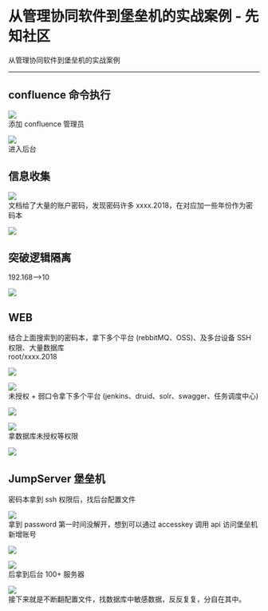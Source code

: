 

# 从管理协同软件到堡垒机的实战案例 - 先知社区

从管理协同软件到堡垒机的实战案例

- - -

## confluence 命令执行

[![](assets/1708919576-aa479b0f07bf9e356c5979ef3ae4c759.png)](https://xzfile.aliyuncs.com/media/upload/picture/20240219212657-8de308ba-cf2a-1.png)  
添加 confluence 管理员

[![](assets/1708919576-fe897ebfb594e5aaf28772c4f372c2bb.png)](https://xzfile.aliyuncs.com/media/upload/picture/20240219212712-97537cc2-cf2a-1.png)  
进入后台

## 信息收集

[![](assets/1708919576-ad9cf6c914cf29173332086226dc1d84.png)](https://xzfile.aliyuncs.com/media/upload/picture/20240219212722-9cda2de4-cf2a-1.png)  
文档给了大量的账户密码，发现密码许多 xxxx.2018，在对应加一些年份作为密码本

[![](assets/1708919576-a88846462866721b455d7422388692b4.png)](https://xzfile.aliyuncs.com/media/upload/picture/20240219212732-a3454cfe-cf2a-1.png)

## 突破逻辑隔离

192.168-->10

[![](assets/1708919576-1aeddb0aaa61120648fd5ac6f59609ba.png)](https://xzfile.aliyuncs.com/media/upload/picture/20240219212801-b3fe66d4-cf2a-1.png)

## WEB

结合上面搜索到的密码本，拿下多个平台 (rebbitMQ、OSS)、及多台设备 SSH 权限、大量数据库  
root/xxxx.2018

[![](assets/1708919576-f8594f0298ce9ecbf91f5d1512362382.png)](https://xzfile.aliyuncs.com/media/upload/picture/20240219212818-be324364-cf2a-1.png)

[![](assets/1708919576-76a6bcd1d1da855215e2d3c40551194c.png)](https://xzfile.aliyuncs.com/media/upload/picture/20240219212821-c01d6398-cf2a-1.png)  
未授权 + 弱口令拿下多个平台 (jenkins、druid、solr、swagger、任务调度中心)

[![](assets/1708919576-12f4088f8a9b1d900c4d4a86cd343255.png)](https://xzfile.aliyuncs.com/media/upload/picture/20240219212831-c602a4b2-cf2a-1.png)

[![](assets/1708919576-f22f3c66e4cb004452219f565e20e41f.png)](https://xzfile.aliyuncs.com/media/upload/picture/20240219212834-c815ce1e-cf2a-1.png)  
拿数据库未授权等权限

[![](assets/1708919576-2a180aee3eab9fa0f212f788bbe8db19.png)](https://xzfile.aliyuncs.com/media/upload/picture/20240219212843-cd8dc284-cf2a-1.png)

## JumpServer 堡垒机

密码本拿到 ssh 权限后，找后台配置文件

[![](assets/1708919576-d191712af6c52163cd6be6bbd1e3df64.png)](https://xzfile.aliyuncs.com/media/upload/picture/20240219212913-df14ddee-cf2a-1.png)  
拿到 password 第一时间没解开，想到可以通过 accesskey 调用 api 访问堡垒机新增账号

[![](assets/1708919576-a13d28b7fc88dc005f713072de49d2ac.png)](https://xzfile.aliyuncs.com/media/upload/picture/20240219212925-e66591e2-cf2a-1.png)

[![](assets/1708919576-53bf924929811a191100984b232a48b4.png)](https://xzfile.aliyuncs.com/media/upload/picture/20240219212932-eaaf2fba-cf2a-1.png)  
后拿到后台 100+ 服务器

[![](assets/1708919576-274390cd623d60fd6e7c1aea3c30a16b.png)](https://xzfile.aliyuncs.com/media/upload/picture/20240219212944-f181d450-cf2a-1.png)  
接下来就是不断翻配置文件，找数据库中敏感数据，反反复复，分自在其中。
